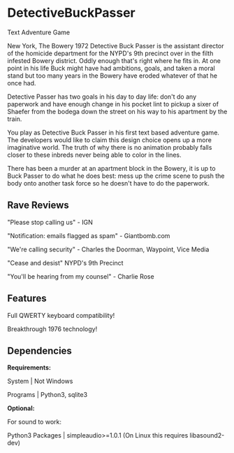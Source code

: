 # DetectiveBuckPasser
Text Adventure Game
<p>
New York, The Bowery 1972
Detective Buck Passer is the assistant director of the homicide department for the NYPD's 9th precinct over in the filth infested Bowery district. Oddly enough that's right where he fits in. At one point in his life Buck might have had ambitions, goals, and taken a moral stand but too many years in the Bowery have eroded whatever of that he once had.
</p>
<p>
Detective Passer has two goals in his day to day life: don't do any paperwork and have enough change in his pocket lint to pickup a sixer of Shaefer from the bodega down the street on his way to his apartment by the train.
</p>
<p>
You play as Detective Buck Passer in his first text based adventure game. The developers would like to claim this design choice opens up a more imaginative world. The truth of why there is no animation probably falls closer to these inbreds never being able to color in the lines.
</p>
<p>
There has been a murder at an apartment block in the Bowery, it is up to Buck Passer to do what he does best: mess up the crime scene to push the body onto another task force so he doesn't have to do the paperwork.
</p>

<h2><b>Rave Reviews</b></h2>

<p>"Please stop calling us" - IGN</p>

<p>"Notification: emails flagged as spam" - Giantbomb.com</p>

<p>"We're calling security" - Charles the Doorman, Waypoint, Vice Media</p>

<p>"Cease and desist" NYPD's 9th Precinct</p>

<p>"You'll be hearing from my counsel" - Charlie Rose</p>



<h2><b>Features</b></h2>

<p>Full QWERTY keyboard compatibility!</p>

<p>Breakthrough 1976 technology!</p>




<h2><b>Dependencies</b></h2>

<b>Requirements:</b>

<p>System			 | Not Windows</p>

<p>Programs 		 | Python3, sqlite3</p>

<b>Optional:</b>

<p>For sound to work:</p>

<p>Python3 Packages | simpleaudio>=1.0.1 (On Linux this requires libasound2-dev)</p>
